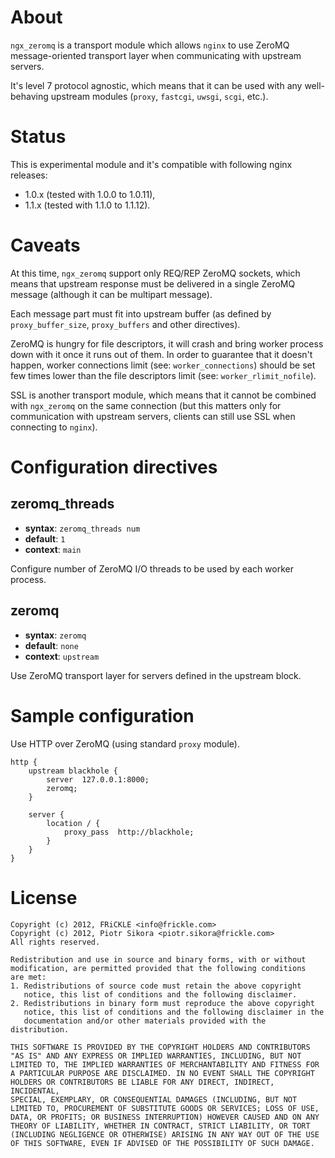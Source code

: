 About
=====
`ngx_zeromq` is a transport module which allows `nginx` to use ZeroMQ
message-oriented transport layer when communicating with upstream servers.

It's level 7 protocol agnostic, which means that it can be used with any
well-behaving upstream modules (`proxy`, `fastcgi`, `uwsgi`, `scgi`, etc.).


Status
======
This is experimental module and it's compatible with following nginx releases:

- 1.0.x (tested with 1.0.0 to 1.0.11),
- 1.1.x (tested with 1.1.0 to 1.1.12).


Caveats
=======
At this time, `ngx_zeromq` support only REQ/REP ZeroMQ sockets, which means
that upstream response must be delivered in a single ZeroMQ message (although
it can be multipart message).


Each message part must fit into upstream buffer (as defined by
`proxy_buffer_size`, `proxy_buffers` and other directives).


ZeroMQ is hungry for file descriptors, it will crash and bring worker process
down with it once it runs out of them. In order to guarantee that it doesn't
happen, worker connections limit (see: `worker_connections`) should be set
few times lower than the file descriptors limit (see: `worker_rlimit_nofile`).


SSL is another transport module, which means that it cannot be combined with
`ngx_zeromq` on the same connection (but this matters only for communication
with upstream servers, clients can still use SSL when connecting to `nginx`).


Configuration directives
========================
zeromq_threads
--------------
* **syntax**: `zeromq_threads num`
* **default**: `1`
* **context**: `main`

Configure number of ZeroMQ I/O threads to be used by each worker process.


zeromq
------
* **syntax**: `zeromq`
* **default**: `none`
* **context**: `upstream`

Use ZeroMQ transport layer for servers defined in the upstream block.


Sample configuration
=====================
Use HTTP over ZeroMQ (using standard `proxy` module).

    http {
        upstream blackhole {
            server  127.0.0.1:8000;
            zeromq;
        }

        server {
            location / {
                proxy_pass  http://blackhole;
            }
        }
    }


License
=======

    Copyright (c) 2012, FRiCKLE <info@frickle.com>
    Copyright (c) 2012, Piotr Sikora <piotr.sikora@frickle.com>
    All rights reserved.

    Redistribution and use in source and binary forms, with or without
    modification, are permitted provided that the following conditions
    are met:
    1. Redistributions of source code must retain the above copyright
       notice, this list of conditions and the following disclaimer.
    2. Redistributions in binary form must reproduce the above copyright
       notice, this list of conditions and the following disclaimer in the
       documentation and/or other materials provided with the distribution.

    THIS SOFTWARE IS PROVIDED BY THE COPYRIGHT HOLDERS AND CONTRIBUTORS
    "AS IS" AND ANY EXPRESS OR IMPLIED WARRANTIES, INCLUDING, BUT NOT
    LIMITED TO, THE IMPLIED WARRANTIES OF MERCHANTABILITY AND FITNESS FOR
    A PARTICULAR PURPOSE ARE DISCLAIMED. IN NO EVENT SHALL THE COPYRIGHT
    HOLDERS OR CONTRIBUTORS BE LIABLE FOR ANY DIRECT, INDIRECT, INCIDENTAL,
    SPECIAL, EXEMPLARY, OR CONSEQUENTIAL DAMAGES (INCLUDING, BUT NOT
    LIMITED TO, PROCUREMENT OF SUBSTITUTE GOODS OR SERVICES; LOSS OF USE,
    DATA, OR PROFITS; OR BUSINESS INTERRUPTION) HOWEVER CAUSED AND ON ANY
    THEORY OF LIABILITY, WHETHER IN CONTRACT, STRICT LIABILITY, OR TORT
    (INCLUDING NEGLIGENCE OR OTHERWISE) ARISING IN ANY WAY OUT OF THE USE
    OF THIS SOFTWARE, EVEN IF ADVISED OF THE POSSIBILITY OF SUCH DAMAGE.

